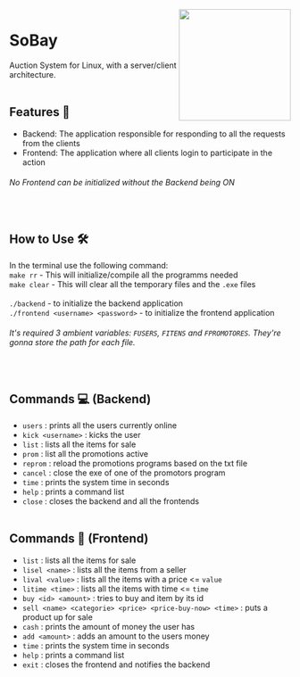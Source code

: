<img align="right" src="https://cdn-icons-png.flaticon.com/512/6124/6124995.png" width="200">

# SoBay
Auction System for Linux, with a server/client architecture.
<br><br>
## Features 📑
* Backend: The application responsible for responding to all the requests from the clients
* Frontend: The application where all clients login to participate in the action
###### No Frontend can be initialized without the Backend being ON

<br>

## How to Use 🛠
In the terminal use the following command: 
<br>
`make rr` - This will initialize/compile all the programms needed
<br>
`make clear` - This will clear all the temporary files and the `.exe` files
<br><br>
`./backend` - to initialize the backend application
<br>
`./frontend <username> <password>` - to initialize the frontend application
<br>
###### It's required 3 ambient variables: `FUSERS`, `FITENS` and `FPROMOTORES`. They're gonna store the path for each file.
<br>

## Commands 💻 (Backend)
* `users` : prints all the users currently online
* `kick <username>` : kicks the user
* `list` : lists all the items for sale
* `prom` : list all the promotions active
* `reprom` : reload the promotions programs based on the txt file
* `cancel` : close the exe of one of the promotors program
* `time` : prints the system time in seconds
* `help` : prints a command list
* `close` :  closes the backend and all the frontends
<br><br>
## Commands 👥 (Frontend)
* `list` : lists all the items for sale
* `lisel <name>` : lists all the items from a seller
* `lival <value>` : lists all the items with a price <= `value`
* `litime <time>` : lists all the items with time <= `time`
* `buy <id> <amount>` : tries to buy and item by its id
* `sell <name> <categorie> <price> <price-buy-now> <time>` : puts a product up for sale
* `cash` : prints the amount of money the user has
* `add <amount>` : adds an amount to the users money
* `time` : prints the system time in seconds
* `help` : prints a command list
* `exit` :  closes the frontend and notifies the backend
<br><br>
